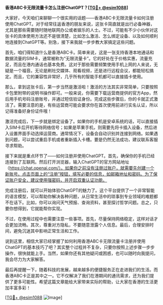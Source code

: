 **香港ABC卡无限流量卡怎么注册ChatGPT？[[TG💪+ @esim1088](https://t.me/s/esim1088)]**

大家好，今天咱们来聊聊一个很实用的话题——香港ABC卡无限流量卡如何注册使用ChatGPT。对于经常往返香港的朋友来说，这张卡简直就是出行必备神器，尤其是那些需要随时随地联网办公或者娱乐的人士。不过，可能有不少小伙伴对这张卡的具体使用方法还不是很清楚，比如怎么激活、怎么绑定设备、以及如何顺利地连接到ChatGPT等。别急，接下来我就一步步教大家搞定这些问题。

首先，咱们得知道什么是香港ABC卡。简单来说，这是一张支持香港本地通话和数据流量的SIM卡，通常被称为“无限流量卡”。它的好处在于价格实惠，流量充足，而且在港内通话也基本免费。这对于那些需要频繁使用手机上网的人来说，无疑是一个福音。无论是刷社交媒体、观看视频，还是进行远程会议，都能轻松搞定。而且，它的兼容性非常好，几乎所有的智能手机都可以直接插卡使用。

那么，拿到这张卡后，第一步当然是激活啦！激活的方法其实非常简单，只要按照卡包里附带的说明书操作即可。一般来说，你需要下载运营商提供的官方App，然后用手机号码注册账号，并通过短信验证身份。完成这些步骤后，你的卡就正式激活了。需要注意的是，有些运营商可能会要求你在首次使用前进行实名认证，所以记得准备好身份证件哦！

激活完成后，下一步就是绑定设备了。如果你的手机是安卓系统的话，可以直接插入SIM卡后开机等待网络信号；如果是苹果手机，则需要先将卡插入设备，然后进入设置界面手动选择运营商。通常情况下，设备会自动识别并连接到网络。如果遇到问题，可以尝试重启手机或者重新插入卡槽。要是仍然无法成功，建议联系客服寻求帮助。

接下来就是重点环节了——如何注册并使用ChatGPT。首先，确保你的手机已经连接到了互联网。然后打开浏览器，输入ChatGPT的官方网站地址（https://chat.openai.com/）。如果你之前没有注册过账户，就需要先创建一个新账号。点击页面上的“注册”按钮，填写必要的信息，如邮箱地址和密码。为了保证账户安全，建议使用强密码，并开启双重认证功能。

完成注册后，就可以开始体验ChatGPT的魅力了。这个平台提供了一个非常智能的语言模型，可以帮助你解决各种问题，从日常生活中的琐事到专业领域的难题都不在话下。比如，你可以询问天气预报、查询资料，甚至探讨哲学问题。总之，只要你想得到，它就能帮你实现。

不过，在使用过程中也需要注意一些事项。首先，尽量保持网络稳定，这样对话才会更加流畅。其次，尊重对方隐私，不要随意泄露个人信息。最后，合理安排时间，避免沉迷其中影响正常生活和工作。

说到这里，相信大家已经掌握了如何利用香港ABC卡无限流量卡注册并使用ChatGPT的基本技巧了吧？其实整个过程并不复杂，只要你按照上述步骤一步步操作，很快就能上手。当然，如果你还有其他疑问或困惑，也可以随时向我提问，我会尽力为大家解答。

最后再提醒一下，随着科技的发展，越来越多的便捷服务正在走进我们的生活。而香港ABC卡正是其中之一。它不仅解决了我们在港期间的通讯需求，还为我们提供了更多可能性。希望这篇文章能给大家带来实际的帮助，让大家在香港的生活更加丰富多彩！

[[TG💪+ @esim1088](https://t.me/s/esim1088) ![Image](https://i.postimg.cc/4NQfJmqS/Snipaste-2025-05-13-00-14-12.png)]